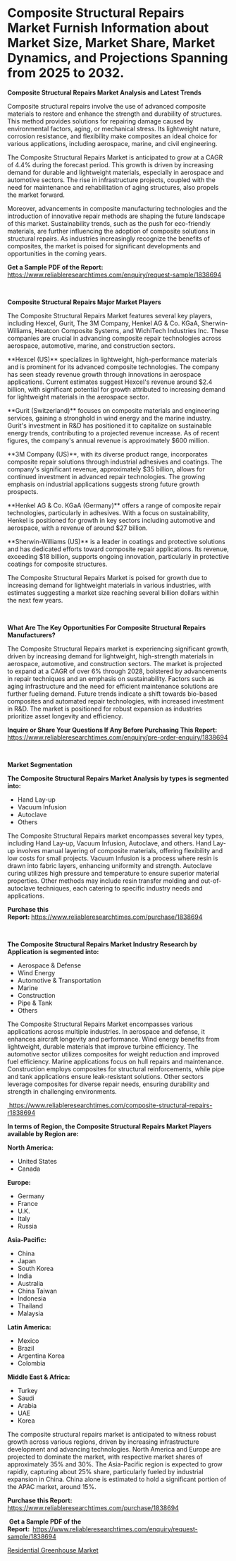 <p><h1>Composite Structural Repairs Market Furnish Information about Market Size, Market Share, Market Dynamics, and Projections Spanning from 2025 to 2032.</h1></p><p><strong>Composite Structural Repairs Market Analysis and Latest Trends</strong></p>
<p><p>Composite structural repairs involve the use of advanced composite materials to restore and enhance the strength and durability of structures. This method provides solutions for repairing damage caused by environmental factors, aging, or mechanical stress. Its lightweight nature, corrosion resistance, and flexibility make composites an ideal choice for various applications, including aerospace, marine, and civil engineering.</p><p>The Composite Structural Repairs Market is anticipated to grow at a CAGR of 4.4% during the forecast period. This growth is driven by increasing demand for durable and lightweight materials, especially in aerospace and automotive sectors. The rise in infrastructure projects, coupled with the need for maintenance and rehabilitation of aging structures, also propels the market forward. </p><p>Moreover, advancements in composite manufacturing technologies and the introduction of innovative repair methods are shaping the future landscape of this market. Sustainability trends, such as the push for eco-friendly materials, are further influencing the adoption of composite solutions in structural repairs. As industries increasingly recognize the benefits of composites, the market is poised for significant developments and opportunities in the coming years.</p></p>
<p><strong>Get a Sample PDF of the Report:&nbsp;</strong> <a href="https://www.reliableresearchtimes.com/enquiry/request-sample/1838694?utm_campaign=2627&utm_medium=2&utm_source=Github&utm_content=ia&utm_term=11032025&utm_id=composite-structural-repairs">https://www.reliableresearchtimes.com/enquiry/request-sample/1838694</a></p>
<p>&nbsp;</p>
<p><strong>Composite Structural Repairs Major Market Players</strong></p>
<p><p>The Composite Structural Repairs Market features several key players, including Hexcel, Gurit, The 3M Company, Henkel AG & Co. KGaA, Sherwin-Williams, Heatcon Composite Systems, and WichiTech Industries Inc. These companies are crucial in advancing composite repair technologies across aerospace, automotive, marine, and construction sectors.</p><p>**Hexcel (US)** specializes in lightweight, high-performance materials and is prominent for its advanced composite technologies. The company has seen steady revenue growth through innovations in aerospace applications. Current estimates suggest Hexcel's revenue around $2.4 billion, with significant potential for growth attributed to increasing demand for lightweight materials in the aerospace sector.</p><p>**Gurit (Switzerland)** focuses on composite materials and engineering services, gaining a stronghold in wind energy and the marine industry. Gurit's investment in R&D has positioned it to capitalize on sustainable energy trends, contributing to a projected revenue increase. As of recent figures, the company's annual revenue is approximately $600 million.</p><p>**3M Company (US)**, with its diverse product range, incorporates composite repair solutions through industrial adhesives and coatings. The company's significant revenue, approximately $35 billion, allows for continued investment in advanced repair technologies. The growing emphasis on industrial applications suggests strong future growth prospects.</p><p>**Henkel AG & Co. KGaA (Germany)** offers a range of composite repair technologies, particularly in adhesives. With a focus on sustainability, Henkel is positioned for growth in key sectors including automotive and aerospace, with a revenue of around $27 billion.</p><p>**Sherwin-Williams (US)** is a leader in coatings and protective solutions and has dedicated efforts toward composite repair applications. Its revenue, exceeding $18 billion, supports ongoing innovation, particularly in protective coatings for composite structures.</p><p>The Composite Structural Repairs Market is poised for growth due to increasing demand for lightweight materials in various industries, with estimates suggesting a market size reaching several billion dollars within the next few years.</p></p>
<p>&nbsp;</p>
<p><strong>What Are The Key Opportunities For Composite Structural Repairs Manufacturers?</strong></p>
<p><p>The Composite Structural Repairs market is experiencing significant growth, driven by increasing demand for lightweight, high-strength materials in aerospace, automotive, and construction sectors. The market is projected to expand at a CAGR of over 6% through 2028, bolstered by advancements in repair techniques and an emphasis on sustainability. Factors such as aging infrastructure and the need for efficient maintenance solutions are further fueling demand. Future trends indicate a shift towards bio-based composites and automated repair technologies, with increased investment in R&D. The market is positioned for robust expansion as industries prioritize asset longevity and efficiency.</p></p>
<p><strong>Inquire or Share Your Questions If Any Before Purchasing This Report:</strong> <a href="https://www.reliableresearchtimes.com/enquiry/pre-order-enquiry/1838694?utm_campaign=2627&utm_medium=2&utm_source=Github&utm_content=ia&utm_term=11032025&utm_id=composite-structural-repairs">https://www.reliableresearchtimes.com/enquiry/pre-order-enquiry/1838694</a></p>
<p>&nbsp;</p>
<p><strong>Market Segmentation</strong></p>
<p><strong>The Composite Structural Repairs Market Analysis by types is segmented into:</strong></p>
<p><ul><li>Hand Lay-up</li><li>Vacuum Infusion</li><li>Autoclave</li><li>Others</li></ul></p>
<p><p>The Composite Structural Repairs market encompasses several key types, including Hand Lay-up, Vacuum Infusion, Autoclave, and others. Hand Lay-up involves manual layering of composite materials, offering flexibility and low costs for small projects. Vacuum Infusion is a process where resin is drawn into fabric layers, enhancing uniformity and strength. Autoclave curing utilizes high pressure and temperature to ensure superior material properties. Other methods may include resin transfer molding and out-of-autoclave techniques, each catering to specific industry needs and applications.</p></p>
<p><strong>Purchase this Report:&nbsp;</strong><a href="https://www.reliableresearchtimes.com/purchase/1838694?utm_campaign=2627&utm_medium=2&utm_source=Github&utm_content=ia&utm_term=11032025&utm_id=composite-structural-repairs">https://www.reliableresearchtimes.com/purchase/1838694</a></p>
<p>&nbsp;</p>
<p><strong>The Composite Structural Repairs Market Industry Research by Application is segmented into:</strong></p>
<p><ul><li>Aerospace & Defense</li><li>Wind Energy</li><li>Automotive & Transportation</li><li>Marine</li><li>Construction</li><li>Pipe & Tank</li><li>Others</li></ul></p>
<p><p>The Composite Structural Repairs Market encompasses various applications across multiple industries. In aerospace and defense, it enhances aircraft longevity and performance. Wind energy benefits from lightweight, durable materials that improve turbine efficiency. The automotive sector utilizes composites for weight reduction and improved fuel efficiency. Marine applications focus on hull repairs and maintenance. Construction employs composites for structural reinforcements, while pipe and tank applications ensure leak-resistant solutions. Other sectors leverage composites for diverse repair needs, ensuring durability and strength in challenging environments.</p></p>
<p><a href="https://www.reliableresearchtimes.com/composite-structural-repairs-r1838694?utm_campaign=2627&utm_medium=2&utm_source=Github&utm_content=ia&utm_term=11032025&utm_id=composite-structural-repairs">&nbsp;https://www.reliableresearchtimes.com/composite-structural-repairs-r1838694</a></p>
<p><strong>In terms of Region, the Composite Structural Repairs Market Players available by Region are:</strong></p>
<p>
    <p> <strong> North America: </strong>
        <ul>
            <li>United States</li>
            <li>Canada</li>
        </ul>
        </p> 
    <p> <strong> Europe: </strong>
        <ul>
            <li>Germany</li>
            <li>France</li>
            <li>U.K.</li>
            <li>Italy</li>
            <li>Russia</li>
        </ul>
        </p> 
    <p> <strong> Asia-Pacific: </strong>
        <ul>
            <li>China</li>
            <li>Japan</li>
            <li>South Korea</li>
            <li>India</li>
            <li>Australia</li>
            <li>China Taiwan</li>
            <li>Indonesia</li>
            <li>Thailand</li>
            <li>Malaysia</li>
        </ul>
        </p> 
    <p> <strong> Latin America: </strong>
        <ul>
            <li>Mexico</li>
            <li>Brazil</li>
            <li>Argentina Korea</li>
            <li>Colombia</li>
        </ul>
        </p> 
    <p> <strong> Middle East & Africa: </strong>
        <ul>
            <li>Turkey</li>
            <li>Saudi</li>
            <li>Arabia</li>
            <li>UAE</li>
            <li>Korea</li>
        </ul>
    </p>
    </p>
<p><p>The composite structural repairs market is anticipated to witness robust growth across various regions, driven by increasing infrastructure development and advancing technologies. North America and Europe are projected to dominate the market, with respective market shares of approximately 35% and 30%. The Asia-Pacific region is expected to grow rapidly, capturing about 25% share, particularly fueled by industrial expansion in China. China alone is estimated to hold a significant portion of the APAC market, around 15%.</p></p>
<p><strong>Purchase this Report: </strong><a href="https://www.reliableresearchtimes.com/purchase/1838694?utm_campaign=2627&utm_medium=2&utm_source=Github&utm_content=ia&utm_term=11032025&utm_id=composite-structural-repairs">https://www.reliableresearchtimes.com/purchase/1838694</a></p>
<p>&nbsp;<strong>Get a Sample PDF of the Report:&nbsp;&nbsp;</strong><a href="https://www.reliableresearchtimes.com/enquiry/request-sample/1838694?utm_campaign=2627&utm_medium=2&utm_source=Github&utm_content=ia&utm_term=11032025&utm_id=composite-structural-repairs">https://www.reliableresearchtimes.com/enquiry/request-sample/1838694</a></p>
<p><strong></strong></p>
<p><p><a href="https://github.com/cernkomlkawi/Market-Research-Report-List-1/blob/main/residential-greenhouse-market.md?utm_campaign=2627&utm_medium=2&utm_source=Github&utm_content=ia&utm_term=11032025&utm_id=composite-structural-repairs">Residential Greenhouse Market</a></p></p>